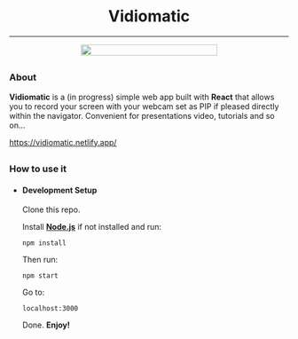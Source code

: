 <div align="center">
    <h1>Vidiomatic</h1>
</div>

---

<div  align="center"  style="display:flex;justify-content:center">
    <img  src="https://i.ibb.co/CW3c02R/vidiomatic.jpg"  style="width:70%">
</div>


## 

### About

**Vidiomatic** is a (in progress) simple web app built with **React** that allows you to record your screen with your webcam set as PIP if pleased directly within the navigator. Convenient for presentations video, tutorials and so on...

https://vidiomatic.netlify.app/

## 

### How to use it

- #### Development Setup

	Clone this repo.

	Install <a target="_blank" href="https://nodejs.org/">**Node.js**</a> if not installed and run:

	`npm install`

	Then run:
	
	`npm start`

	Go to:
	
	`localhost:3000`
	
	Done. **Enjoy!**